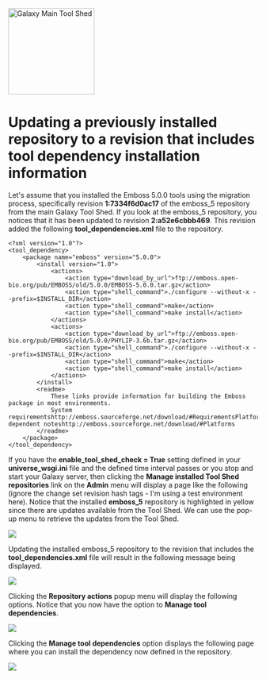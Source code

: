 <div class='center'> <a href='http://toolshed.g2.bx.psu.edu'><img src="/src/images/logos/ToolShed.jpg" alt="Galaxy Main Tool Shed" height="174" /></a> </div>

# Updating a previously installed repository to a revision that includes tool dependency installation information

Let's assume that you installed the Emboss 5.0.0 tools using the migration process, specifically revision **1:7334f6d0ac17** of the emboss_5 repository from the main Galaxy Tool Shed.  If you look at the emboss_5 repository, you notices that it has been updated to revision **2:a52e6cbbb469**.  This revision added the following **tool_dependencies.xml** file to the repository.

```
<?xml version="1.0"?>
<tool_dependency>
    <package name="emboss" version="5.0.0">
        <install version="1.0">
            <actions>
                <action type="download_by_url">ftp://emboss.open-bio.org/pub/EMBOSS/old/5.0.0/EMBOSS-5.0.0.tar.gz</action>
                <action type="shell_command">./configure --without-x --prefix=$INSTALL_DIR</action>
                <action type="shell_command">make</action>
                <action type="shell_command">make install</action>
            </actions>
            <actions>
                <action type="download_by_url">ftp://emboss.open-bio.org/pub/EMBOSS/old/5.0.0/PHYLIP-3.6b.tar.gz</action>
                <action type="shell_command">./configure --without-x --prefix=$INSTALL_DIR</action>
                <action type="shell_command">make</action>
                <action type="shell_command">make install</action>
            </actions>
        </install>
        <readme>
            These links provide information for building the Emboss package in most environments.
            System requirementshttp://emboss.sourceforge.net/download/#RequirementsPlatform-dependent noteshttp://emboss.sourceforge.net/download/#Platforms
        </readme>
    </package>
</tool_dependency>
```


If you have the **enable_tool_shed_check = True** setting defined in your **universe_wsgi.ini** file and the defined time interval passes or you stop and start your Galaxy server, then clicking the **Manage installed Tool Shed repositories** link on the **Admin** menu will display a page like the following (ignore the change set revision hash tags - I'm using a test environment here).  Notice that the installed **emboss_5** repository is highlighted in yellow since there are updates available from the Tool Shed.  We can use the pop-up menu to retrieve the updates from the Tool Shed.

![](/src/updating-to-revision-with-new-tool-dependencies/emboss_5_updates.png)

Updating the installed emboss_5 repository to the revision that includes the **tool_dependencies.xml** file will result in the following message being displayed.

![](/src/updating-to-revision-with-new-tool-dependencies/emboss_5_updated.png)

Clicking the **Repository actions** popup menu will display the following options.  Notice that you now have the option to **Manage tool dependencies**.

![](/src/updating-to-revision-with-new-tool-dependencies/manage_emboss_dependencies.png)

Clicking the **Manage tool dependencies** option displays the following page where you can install the dependency now defined in the repository.

![](/src/updating-to-revision-with-new-tool-dependencies/emboss_dependencies.png)

